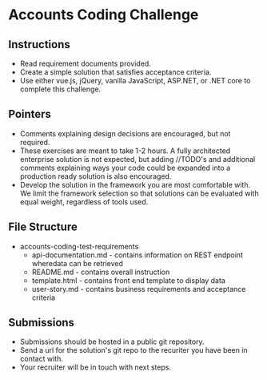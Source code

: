 # Accounts Coding Challenge


## Instructions

- Read requirement documents provided.
- Create a simple solution that satisfies acceptance criteria.
- Use either vue.js, jQuery, vanilla JavaScript, ASP.NET, or .NET core to complete this challenge.


## Pointers

- Comments explaining design decisions are encouraged, but not required.
- These exercises are meant to take 1-2 hours. A fully architected enterprise solution is not expected, but adding //TODO's and additional comments explaining ways your code could be expanded into a production ready solution is also encouraged.
- Develop the solution in the framework you are most comfortable with. We limit the framework selection so that solutions can be evaluated with equal weight, regardless of tools used.  


## File Structure

- accounts-coding-test-requirements
  - api-documentation.md - contains information on REST endpoint wheredata can be retrieved
  - README.md - contains overall instruction
  - template.html - contains front end template to display data
  - user-story.md - contains business requirements and acceptance criteria


## Submissions

- Submissions should be hosted in a public git repository. 
- Send a url for the solution's git repo to the recuriter you have been in contact with.
- Your recruiter will be in touch with next steps.